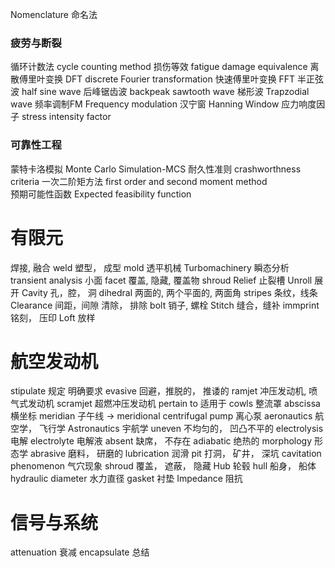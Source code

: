 Nomenclature 命名法
### 疲劳与断裂
循环计数法 cycle counting method 
损伤等效 fatigue damage equivalence 
离散傅里叶变换 DFT discrete Fourier transformation 
快速傅里叶变换 FFT
半正弦波 half sine wave 
后峰锯齿波 backpeak sawtooth wave 
梯形波 Trapzodial wave 
频率调制FM Frequency modulation 
汉宁窗 Hanning Window
应力响度因子 stress intensity factor 

### 可靠性工程
蒙特卡洛模拟 Monte Carlo Simulation-MCS 
耐久性准则 crashworthness criteria 
一次二阶矩方法 first order and second moment method  
预期可能性函数 Expected feasibility function

# 有限元
焊接, 融合 weld 
塑型， 成型 mold 
透平机械 Turbomachinery
瞬态分析 transient analysis 
小面 facet
覆盖, 隐藏, 覆盖物 shroud 
Relief  止裂槽 
Unroll 展开 
Cavity 孔，腔， 洞 
dihedral  两面的, 两个平面的, 两面角
stripes 条纹，线条 
Clearance  间距，间隙  清除， 排除
bolt     销子, 螺栓
Stitch   缝合，缝补
immprint 铭刻， 压印 
Loft 放样

# 航空发动机
stipulate  规定 明确要求
evasive   回避，推脱的， 推诿的
ramjet    冲压发动机, 喷气式发动机
scramjet 超燃冲压发动机
pertain to 适用于 
cowls  整流罩
abscissa 横坐标
meridian 子午线 -> meridional 
centrifugal pump 离心泵
aeronautics 航空学， 飞行学
Astronautics 宇航学
uneven  不均匀的， 凹凸不平的
electrolysis 电解 electrolyte 电解液
absent 缺席， 不存在
adiabatic 绝热的
morphology 形态学
abrasive 磨料， 研磨的
lubrication 润滑 
pit 打洞， 矿井， 深坑
cavitation phenomenon 气穴现象
shroud 覆盖， 遮蔽， 隐藏
Hub 轮毂
hull 船身， 船体
hydraulic diameter 水力直径
gasket 衬垫
Impedance 阻抗

# 信号与系统

attenuation 衰减
encapsulate 总结